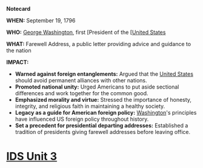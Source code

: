 **Notecard**

**WHEN:** September 19, 1796

**WHO:** [George Washington](./../george-washington/), first [President of the [[United States](./../president-of-the-[[united-states/)

**WHAT:** Farewell Address, a public letter providing advice and guidance to the nation

**IMPACT:**

* **Warned against foreign entanglements:** Argued that the [United States](./../united-states/) should avoid permanent alliances with other nations.
* **Promoted national unity:** Urged Americans to put aside sectional differences and work together for the common good.
* **Emphasized morality and virtue:** Stressed the importance of honesty, integrity, and religious faith in maintaining a healthy society.
* **Legacy as a guide for American foreign policy:** [Washington](./../washington/)'s principles have influenced US foreign policy throughout history.
* **Set a precedent for presidential departing addresses:** Established a tradition of presidents giving farewell addresses before leaving office.
# [IDS Unit 3](./../ids-unit-3/)
